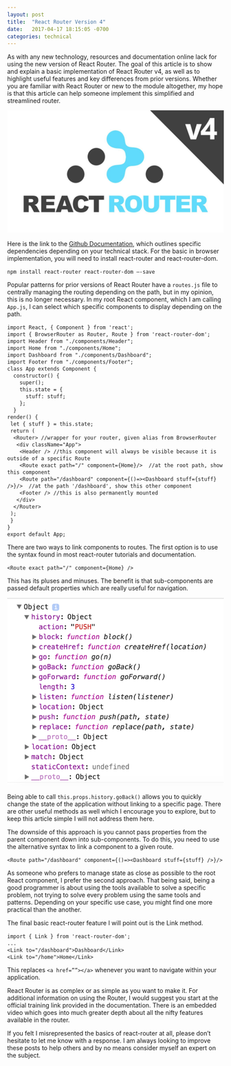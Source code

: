 ```yaml
---
layout: post
title:  "React Router Version 4"
date:   2017-04-17 18:15:05 -0700
categories: technical
---
```

As with any new technology, resources and documentation online lack for using the new version of React Router. The goal of this article is to show and explain a basic implementation of React Router v4, as well as to highlight useful features and key differences from prior versions. Whether you are familiar with React Router or new to the module altogether, my hope is that this article can help someone implement this simplified and streamlined router.

![React Router v4](/assets/react_router_v4.jpeg)

Here is the link to the [Github Documentation](https://github.com/ReactTraining/react-router), which outlines specific dependencies depending on your technical stack. For the basic in browser implementation, you will need to install react-router and react-router-dom.

```
npm install react-router react-router-dom —-save
```

Popular patterns for prior versions of React Router have a `routes.js` file to centrally managing the routing depending on the path, but in my opinion, this is no longer necessary. In my root React component, which I am calling `App.js`, I can select which specific components to display depending on the path.

```
import React, { Component } from 'react';
import { BrowserRouter as Router, Route } from 'react-router-dom';
import Header from "./components/Header";
import Home from "./components/Home";
import Dashboard from "./components/Dashboard";
import Footer from "./components/Footer";
class App extends Component {
  constructor() {
    super();
    this.state = {
      stuff: stuff;
    };
  }
render() {
 let { stuff } = this.state;
 return (
  <Router> //wrapper for your router, given alias from BrowserRouter
   <div className="App">
    <Header /> //this component will always be visible because it is outside of a specific Route
    <Route exact path="/" component={Home}/>  //at the root path, show this component
    <Route path="/dashboard" component={()=><Dashboard stuff={stuff} />}/>  //at the path '/dashboard', show this other component
    <Footer /> //this is also permanently mounted
   </div>
  </Router>
 );
 }
}
export default App;
```

There are two ways to link components to routes. The first option is to use the syntax found in most react-router tutorials and documentation.

```
<Route exact path="/" component={Home} />
```

This has its pluses and minuses. The benefit is that sub-components are passed default properties which are really useful for navigation.

![React Router History](/assets/router_history_example.png)


Being able to call `this.props.history.goBack()` allows you to quickly change the state of the application without linking to a specific page. There are other useful methods as well which I encourage you to explore, but to keep this article simple I will not address them here.

The downside of this approach is you cannot pass properties from the parent component down into sub-components. To do this, you need to use the alternative syntax to link a component to a given route.

```
<Route path="/dashboard" component={()=><Dashboard stuff={stuff} />}/>
```

As someone who prefers to manage state as close as possible to the root React component, I prefer the second approach. That being said, being a good programmer is about using the tools available to solve a specific problem, not trying to solve every problem using the same tools and patterns. Depending on your specific use case, you might find one more practical than the another.

The final basic react-router feature I will point out is the Link method.

```
import { Link } from 'react-router-dom';
...
<Link to="/dashboard">Dashboard</Link>
<Link to="/home">Home</Link>
```

This replaces `<a href=””></a>` whenever you want to navigate within your application.

React Router is as complex or as simple as you want to make it. For additional information on using the Router, I would suggest you start at the official training link provided in the documentation. There is an embedded video which goes into much greater depth about all the nifty features available in the router.

If you felt I misrepresented the basics of react-router at all, please don’t hesitate to let me know with a response. I am always looking to improve these posts to help others and by no means consider myself an expert on the subject.
